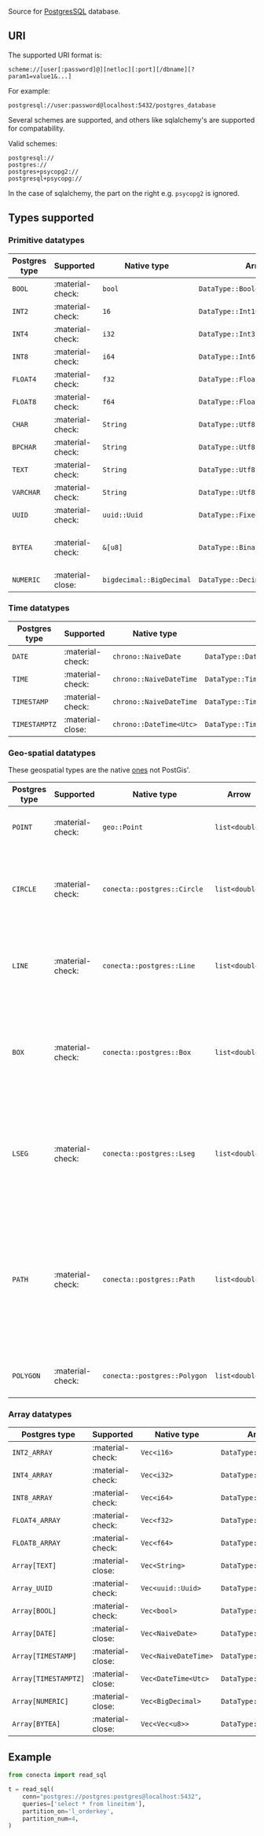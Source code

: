 Source for [PostgresSQL](https://www.postgresql.org/) database.

## URI

The supported URI format is:

`scheme://[user[:password]@][netloc][:port][/dbname][?param1=value1&...]`

For example:

```shell
postgresql://user:password@localhost:5432/postgres_database
```

Several schemes are supported, and others like sqlalchemy's are supported for compatability.

Valid schemes:

```shell
postgresql://
postgres://
postgres+psycopg2://
postgresql+psycopg://
```

In the case of sqlalchemy, the part on the right e.g. `psycopg2` is ignored.

## Types supported

### Primitive datatypes

| Postgres type | Supported        | Native type              | Arrow                           | Notes                      |
|---------------|------------------|--------------------------|---------------------------------|----------------------------|
| `BOOL`        | :material-check: | `bool`                   | `DataType::Boolean`             |                            |
| `INT2`        | :material-check: | `16`                     | `DataType::Int16`               |                            |
| `INT4`        | :material-check: | `i32`                    | `DataType::Int32`               |                            |
| `INT8`        | :material-check: | `i64`                    | `DataType::Int64`               |                            |
| `FLOAT4`      | :material-check: | `f32`                    | `DataType::Float32`             |                            |
| `FLOAT8`      | :material-check: | `f64`                    | `DataType::Float64`             |                            |
| `CHAR`        | :material-check: | `String`                 | `DataType::Utf8`                |                            |
| `BPCHAR`      | :material-check: | `String`                 | `DataType::Utf8`                |                            |
| `TEXT`        | :material-check: | `String`                 | `DataType::Utf8`                |                            |
| `VARCHAR`     | :material-check: | `String`                 | `DataType::Utf8`                |                            |
| `UUID`        | :material-check: | `uuid::Uuid`             | `DataType::FixedSizeBinary(16)` |                            |
| `BYTEA`       | :material-check: | `&[u8]`                  | `DataType::Binary`              | max size is i32::MAX bytes |
| `NUMERIC`     | :material-close: | `bigdecimal::BigDecimal` | `DataType::Decimal128`          |                            |

### Time datatypes

| Postgres type | Supported        | Native type             | Arrow                                        | Notes                     |
|---------------|------------------|-------------------------|----------------------------------------------|---------------------------|
| `DATE`        | :material-check: | `chrono::NaiveDate`     | `DataType::Date32`                           | 32 bit                    |
| `TIME`        | :material-check: | `chrono::NaiveDateTime` | `DataType::Time64(TimeUnit::Microsecond)`    | precision is microseconds |
| `TIMESTAMP`   | :material-check: | `chrono::NaiveDateTime` | `DataType::Timestamp<TimeUnit::Microsecond>` | precision is microseconds |
| `TIMESTAMPTZ` | :material-close: | `chrono::DateTime<Utc>` | `DataType::Timestamp`                        |                           |

### Geo-spatial datatypes

These geospatial types are the
native [ones](https://www.postgresql.org/docs/current/datatype-geometric.html)
not PostGis'.

| Postgres type | Supported        | Native type                  | Arrow            | Notes                                                                                                                                                                           |
|---------------|------------------|------------------------------|------------------|---------------------------------------------------------------------------------------------------------------------------------------------------------------------------------|
| `POINT`       | :material-check: | `geo::Point`                 | ``list<double>`` | List with two elements representing a point (x, y)                                                                                                                              |
| `CIRCLE`      | :material-check: | `conecta::postgres::Circle`  | ``list<double>`` | List with three elements representing the center (x, y) and `r` and radius. (x, y, r)                                                                                           |
| `LINE`        | :material-check: | `conecta::postgres::Line`    | ``list<double>`` | List with three elements (a, b, c) from `a`x + `b`y + `c` = 0 linear equation                                                                                                   |
| `BOX`         | :material-check: | `conecta::postgres::Box`     | ``list<double>`` | List with four elements, (x1, y1, x2, y2) where (x1, y1) and (x2, y2) are any two opposite corners of the box                                                                   |
| `LSEG`        | :material-check: | `conecta::postgres::Lseg`    | ``list<double>`` | List with four elements, (x1, y1, x2, y2) where (x1,y1) and (x2,y2) are the end points of the line segment.                                                                     |
| `PATH`        | :material-check: | `conecta::postgres::Path`    | ``list<double>`` | List with minimum of two elements, (o, c, x1, y1, x2, y2...) where `o` is whether the path is open or not, `c` is the total count of points and the rest are points components. |
| `POLYGON`     | :material-check: | `conecta::postgres::Polygon` | ``list<double>`` | List with points, (x1, y1, x2, y2... xn, yn)                                                                                                                                    |

### Array datatypes

| Postgres type        | Supported        | Native type          | Arrow                 | Notes |
|----------------------|------------------|----------------------|-----------------------|-------|
| `INT2_ARRAY`         | :material-check: | `Vec<i16>`           | `DataType::List<i16>` |       |
| `INT4_ARRAY`         | :material-check: | `Vec<i32>`           | `DataType::List<i32>` |       |
| `INT8_ARRAY`         | :material-check: | `Vec<i64>`           | `DataType::List<i64>` |       |
| `FLOAT4_ARRAY`       | :material-check: | `Vec<f32>`           | `DataType::List<f32>` |       |
| `FLOAT8_ARRAY`       | :material-check: | `Vec<f64>`           | `DataType::List<f64>` |       |
| `Array[TEXT]`        | :material-close: | `Vec<String>`        | `DataType::List`      |       |
| `Array_UUID`         | :material-check: | `Vec<uuid::Uuid>`    | `DataType::List`      |       |
| `Array[BOOL]`        | :material-check: | `Vec<bool>`          | `DataType::List`      |       |
| `Array[DATE]`        | :material-close: | `Vec<NaiveDate>`     | `DataType::List`      |       |
| `Array[TIMESTAMP]`   | :material-close: | `Vec<NaiveDateTime>` | `DataType::List`      |       |
| `Array[TIMESTAMPTZ]` | :material-close: | `Vec<DateTime<Utc>`  | `DataType::List`      |       |
| `Array[NUMERIC]`     | :material-close: | `Vec<BigDecimal>`    | `DataType::List`      |       |
| `Array[BYTEA]`       | :material-close: | `Vec<Vec<u8>>`       | `DataType::List`      |       |

## Example

```python
from conecta import read_sql

t = read_sql(
    conn="postgres://postgres:postgres@localhost:5432",
    queries=['select * from lineitem'],
    partition_on='l_orderkey',
    partition_num=4,
)
```